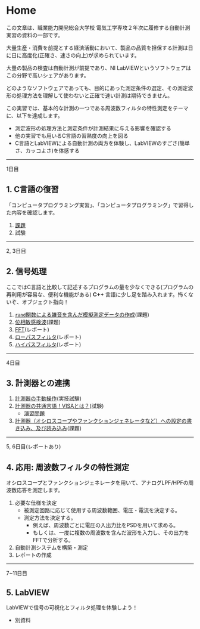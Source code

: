 # Home

この文章は、職業能力開発総合大学校 電気工学専攻２年次に履修する自動計測実習の資料の一部です。

大量生産・消費を前提とする経済活動において、製品の品質を担保する計測は日に日に高度化(正確さ、速さの向上)が求められています。

大量の製品の検査は自動計測が前提であり、NI LabVIEWというソフトウェアはこの分野で高いシェアがあります。

どのようなソフトウェアであっても、目的にあった測定条件の選定、その測定波形の処理方法を理解して使わないと正確で速い計測は期待できません。

この実習では、基本的な計測の一つである周波数フィルタの特性測定をテーマに、以下を達成します。
- 測定波形の処理方法と測定条件が計測結果に与える影響を確認する
- 他の実習でも用いるC言語の習熟度の向上を図る
- C言語とLabVIEWによる自動計測の両方を体験し、LabVIEWのすごさ(簡単さ、カッコよさ)を体感する

---
1日目
## 1. C言語の復習

「コンピュータプログラミング実習」、「コンピュータプログラミング」で習得した内容を確認します。

1. [課題](./1_1_Clang_Works.md)
2. 試験

---
2, 3日目
## 2. 信号処理

ここではC言語と比較して記述するプログラムの量を少なくできる(プログラムの再利用が容易な、便利な機能がある) **C++** 言語に少し足を踏み入れます。怖くないぞ、オブジェクト指向！

1. [`rand`関数による雑音を含んだ模擬測定データの作成](./2_1_GenerateWaveform.md)(課題)
1. [位相敏感検波](./2_2_PSD.md)(課題)
1. [FFT](2_3_FFT.md)(レポート)
1. [ローパスフィルタ](./2_4_LPF.md)(レポート)
1. [ハイパスフィルタ](./2_5_HPF.md)(レポート)

---
4日目
## 3. 計測器との連携
1. [計測器の手動操作](./3_1_ScopeTrainer.md)(実技試験)
1. [計測器の共通言語！VISAとは？](./3_2_0_VISA.md)(試験)
   - [演習問題](./3_2_1_VISA_Works.md)
1. [計測器（オシロスコープやファンクションジェネレータなど）への設定の書き込み、及び読み込み](./3_3_VISA_Works2.md)(課題)

---
5, 6日目(レポートあり)
## 4. 応用: 周波数フィルタの特性測定

オシロスコープとファンクションジェネレータを用いて、アナログLPF/HPFの周波数応答を測定します。

1. 必要な仕様を決定
   - 被測定回路に応じて使用する周波数範囲、電圧・電流を決定する。
   - 測定方法を決定する。
     - 例えば、周波数ごとに電圧の入出力比をPSDを用いて求める。
     - もしくは、一度に複数の周波数を含んだ波形を入力し、その出力をFFTで分析する。
1. 自動計測システムを構築・測定
1. レポートの作成

---
7~11日目
## 5. LabVIEW

LabVIEWで信号の可視化とフィルタ処理を体験しよう！
- 別資料
